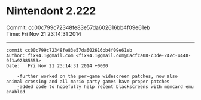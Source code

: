 # Nintendont 2.222
Commit: cc00c799c72348fe83e57da602616bb4f09e61eb  
Time: Fri Nov 21 23:14:31 2014   

-----

```
commit cc00c799c72348fe83e57da602616bb4f09e61eb
Author: fix94.1@gmail.com <fix94.1@gmail.com@6acfca08-c3de-247c-4448-9f1a92385553>
Date:   Fri Nov 21 23:14:31 2014 +0000

    -further worked on the per-game widescreen patches, now also animal crossing and all mario party games have proper patches
    -added code to hopefully help recent blackscreens with memcard emu enabled
```
